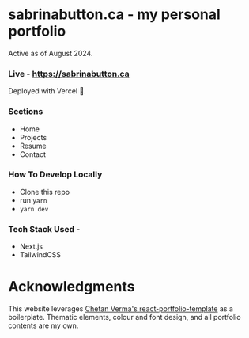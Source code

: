# sabrinabutton.ca - my personal portfolio 
Active as of August 2024.

### Live - https://sabrinabutton.ca
Deployed with Vercel 🔺.

### Sections

- Home
- Projects
- Resume
- Contact

### How To Develop Locally

- Clone this repo
- run `yarn`
- `yarn dev`

### Tech Stack Used - 
- Next.js
- TailwindCSS

# Acknowledgments 

This website leverages [Chetan Verma's react-portfolio-template](https://github.com/chetanverma16/react-portfolio-template) as a boilerplate. Thematic elements, colour and font design, and all portfolio contents are my own.




